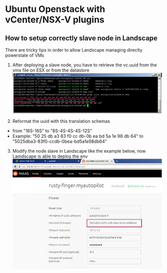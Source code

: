 # Ubuntu Openstack with vCenter/NSX-V plugins 

## How to setup correctly slave node in Landscape
There are tricky tips in order to allow Landscape managing direclty powerstate of VMs
   
1. After deploying a slave node, you have to retrieve the vc.uuid from the vmx file on ESX or from the datastore 
![](docs/datastore-vmx-vc-uuid.png)

2. Reformat the uuid with this translation schemas
  * from "16S-16S" to "8S-4S-4S-4S-12S"
  * Example: "50 25 db a3 83 f0 cc db-0b ea bd 5a 1e 98 db 64" to "5025dba3-83f0-ccdb-0bea-bd5a1e98db64"

3. Modify the node slave in Landscape like the example below, now Lamdscape is able to deploy the env
![](docs/autopilot-node-management.png)

